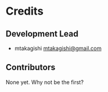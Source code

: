 # Credits

## Development Lead

* mtakagishi <mtakagishi@gmail.com>

## Contributors

None yet. Why not be the first?
